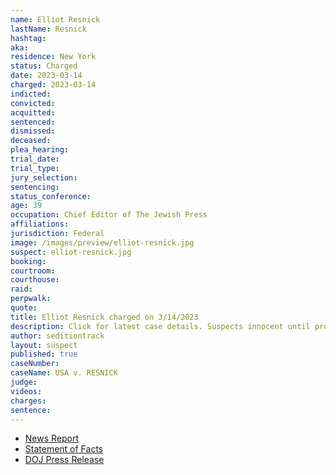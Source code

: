 ```yaml
---
name: Elliot Resnick
lastName: Resnick
hashtag: 
aka:
residence: New York
status: Charged
date: 2023-03-14
charged: 2023-03-14
indicted:
convicted:
acquitted:
sentenced:
dismissed:
deceased:
plea_hearing:
trial_date:
trial_type:
jury_selection:
sentencing:
status_conference:
age: 39
occupation: Chief Editor of The Jewish Press
affiliations:
jurisdiction: Federal
image: /images/preview/elliot-resnick.jpg
suspect: elliot-resnick.jpg
booking:
courtroom:
courthouse:
raid:
perpwalk:
quote:
title: Elliot Resnick charged on 3/14/2023
description: Click for latest case details. Suspects innocent until proven guilty.
author: seditiontrack
layout: suspect
published: true
caseNumber: 
caseName: USA v. RESNICK
judge:
videos:
charges:
sentence:
---
```

- [News Report](https://abc7ny.com/us-capitol-riot-arrest-elliot-resnick/12963588/)
- [Statement of Facts](https://www.justice.gov/usao-dc/press-release/file/1575131/download)
- [DOJ Press Release](https://www.justice.gov/usao-dc/pr/new-york-city-man-arrested-felony-charges-actions-during-jan-6-capitol-breach)
